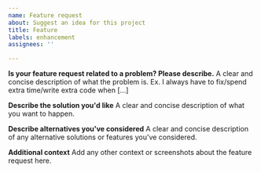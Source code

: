 ```yaml
---
name: Feature request
about: Suggest an idea for this project
title: Feature
labels: enhancement
assignees: ''

---
```


**Is your feature request related to a problem? Please describe.**
A clear and concise description of what the problem is. Ex. I always have to fix/spend extra time/write extra code
when [...]

**Describe the solution you'd like**
A clear and concise description of what you want to happen.

**Describe alternatives you've considered**
A clear and concise description of any alternative solutions or features you've considered.

**Additional context**
Add any other context or screenshots about the feature request here.

